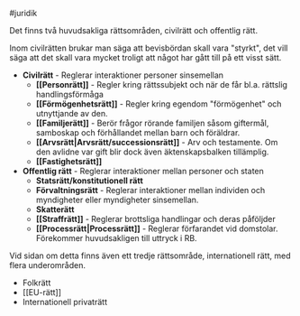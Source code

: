#juridik 

Det finns två huvudsakliga rättsområden, civilrätt och offentlig rätt.

Inom civilrätten brukar man säga att bevisbördan skall vara "styrkt", det vill säga att det skall vara mycket troligt att något har gått till på ett visst sätt.

- **Civilrätt** - Reglerar interaktioner personer sinsemellan
	- **[[Personrätt]]** - Regler kring rättssubjekt och när de får bl.a. rättslig handlingsförmåga
	- **[[Förmögenhetsrätt]]** - Regler kring egendom "förmögenhet" och utnyttjande av den.
	- **[[Familjerätt]]** - Berör frågor rörande familjen såsom giftermål, samboskap och förhållandet mellan barn och föräldrar.
	- **[[Arvsrätt|Arvsrätt/successionsrätt]]** - Arv och testamente. Om den avlidne var gift blir dock även äktenskapsbalken tillämplig.
	- **[[Fastighetsrätt]]**
- **Offentlig rätt** - Reglerar interaktioner mellan personer och staten
	- **Statsrätt/konstitutionell rätt**
	- **Förvaltningsrätt** - Reglerar interaktioner mellan individen och myndigheter eller myndigheter sinsemellan.
	- **Skatterätt**
	- **[[Straffrätt]]** - Reglerar brottsliga handlingar och deras påföljder
	- **[[Processrätt|Processrätt]]** - Reglerar förfarandet vid domstolar. Förekommer huvudsakligen till uttryck i RB.

Vid sidan om detta finns även ett tredje rättsområde, internationell rätt, med flera underområden.
- Folkrätt
- [[EU-rätt]]
- Internationell privaträtt